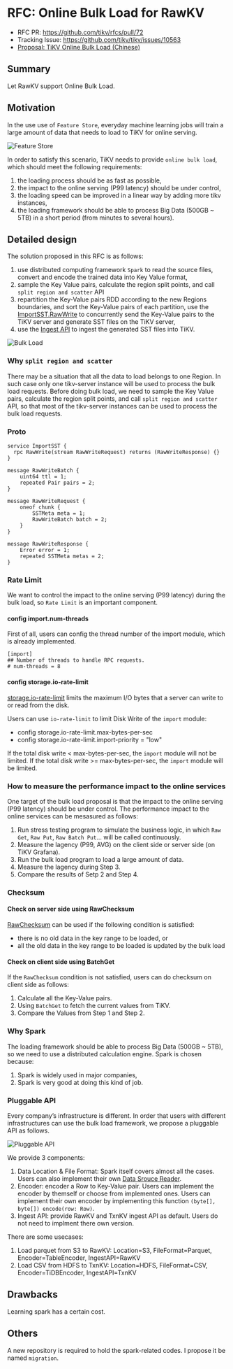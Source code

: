 # RFC: Online Bulk Load for RawKV

- RFC PR: https://github.com/tikv/rfcs/pull/72
- Tracking Issue: https://github.com/tikv/tikv/issues/10563
- [Proposal: TiKV Online Bulk Load (Chinese)](https://docs.google.com/document/d/1JggGwmOIMqinz_Q7QkIDHzwS--K_BgJopaxrB8Pzpaw/edit#)

## Summary

Let RawKV support Online Bulk Load.

## Motivation

In the use use of `Feature Store`, everyday machine learning jobs will train a
large amount of data that needs to load to TiKV for online serving.

![Feature Store](../media/feature-store-tikv.png)

In order to satisfy this scenario, TiKV needs to provide `online bulk load`,
which should meet the following requirements:

1. the loading process should be as fast as possible,
2. the impact to the online serving (P99 latency) should be under control,
3. the loading speed can be improved in a linear way by adding more tikv instances,
4. the loading framework should be able to process Big Data (500GB ~ 5TB) in a short period (from minutes to several hours).

## Detailed design

The solution proposed in this RFC is as follows:

1. use distributed computing framework `Spark` to read the source files, convert
and encode the trained data into Key Value format,
2. sample the Key Value pairs, calculate the region split points, and call `split region and scatter` API
3. repartition the Key-Value pairs RDD according to the new Regions boundaries, and sort the Key-Value pairs of each partition,
use the [ImportSST.RawWrite](#proto) to concurrently send the Key-Value pairs to the TiKV server and generate SST files on the TiKV server,
4. use the [Ingest API](https://github.com/pingcap/kvproto/blob/release-5.0/proto/import_sstpb.proto#L53)
to ingest the generated SST files into TiKV.

![Bulk Load](../media/bulk-load.png)

###  Why `split region and scatter`

There may be a situation that all the data to load belongs to one Region. In such case only one tikv-server instance will be used to process the bulk load requests. Before doing bulk load, we need to sample the Key Value pairs, calculate the region split points, and call `split region and scatter` API, so that most of the tikv-server instances can be used to process the bulk load requests.

### Proto

```
service ImportSST {
  rpc RawWrite(stream RawWriteRequest) returns (RawWriteResponse) {}
}

message RawWriteBatch {
    uint64 ttl = 1;
    repeated Pair pairs = 2;
}

message RawWriteRequest {
    oneof chunk {
        SSTMeta meta = 1;
        RawWriteBatch batch = 2;
    }
}

message RawWriteResponse {
    Error error = 1;
    repeated SSTMeta metas = 2;
}
```

### Rate Limit

We want to control the impact to the online serving (P99 latency) during the bulk load, so `Rate Limit` is an important component.

#### config import.num-threads

First of all, users can config the thread number of the import module, which is already implemented.

```
[import]
## Number of threads to handle RPC requests.
# num-threads = 8
```

#### config storage.io-rate-limit

[storage.io-rate-limit](https://docs.pingcap.com/tidb/stable/tikv-configuration-file#storageio-rate-limit) limits the maximum I/O bytes that a server can write to or read from the disk.

Users can use `io-rate-limit` to limit Disk Write of the `import` module:

- config storage.io-rate-limit.max-bytes-per-sec
- config storage.io-rate-limit.import-priority = "low"


If the total disk write < max-bytes-per-sec, the `import` module will not be limited.
If the total disk write >= max-bytes-per-sec, the `import` module will be limited.


### How to measure the performance impact to the online services

One target of the bulk load proposal is that the impact to the online serving (P99 latency) should be under control. The performance impact to the online services can be mesasured as follows:

1. Run stress testing program to simulate the business logic, in which `Raw Get`, `Raw Put`, `Raw Batch Put`... will be called continuously.
2. Measure the lagency (P99, AVG) on the client side or server side (on TiKV Grafana).
3. Run the bulk load program to load a large amount of data.
4. Measure the lagency during Step 3.
5. Compare the results of Setp 2 and Step 4.

### Checksum

#### Check on server side using RawChecksum

[RawChecksum](https://github.com/pingcap/kvproto/blob/317f69fb54b44619271df82ec163764032184a85/proto/tikvpb.proto#L54) can be used if the following condition is satisfied:

- there is no old data in the key range to be loaded, or
- all the old data in the key range to be loaded is updated by the bulk load

#### Check on client side using BatchGet

If the `RawChecksum` condition is not satisfied, users can do checksum on client side as follows:

1. Calculate all the Key-Value pairs.
2. Using `BatchGet` to fetch the current values from TiKV.
3. Compare the Values from Step 1 and Step 2.

### Why Spark

The loading framework should be able to process Big Data (500GB ~ 5TB), so we need to use a distributed calculation engine. Spark is chosen because:

1. Spark is widely used in major companies,
2. Spark is very good at doing this kind of job.

### Pluggable API

Every company’s infrastructure is different. In order that users with different infrastructures can use the bulk load framework, we propose a pluggable API as follows.

![Pluggable API](../media/bulk-load-pluggable-api.png)

We provide 3 components:

1. Data Location & File Format: Spark itself covers almost all the cases. Users can also implement their own [Data Srouce Reader](https://spark.apache.org/docs/2.3.0/api/java/index.html?org/apache/spark/sql/sources/v2/DataSourceV2.html).
2. Encoder: encoder a Row to Key-Value pair. Users can implement the encoder by themself or choose from implemented ones. Users can implement their own encoder by implementing this function `(byte[], byte[]) encode(row: Row)`.
3. Ingest API: provide RawKV and TxnKV ingest API as default. Users do not need to implment there own version.

There are some usecases:

1. Load parquet from S3 to RawKV: Location=S3, FileFormat=Parquet, Encoder=TableEncoder, IngestAPI=RawKV
2. Load CSV from HDFS to TxnKV: Location=HDFS, FileFormat=CSV, Encoder=TiDBEncoder, IngestAPI=TxnKV

## Drawbacks

Learning spark has a certain cost.

## Others

A new repository is required to hold the spark-related codes. I propose it be named `migration`.
